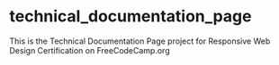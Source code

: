 # technical_documentation_page

This is the Technical Documentation Page project for Responsive Web Design Certification on FreeCodeCamp.org

